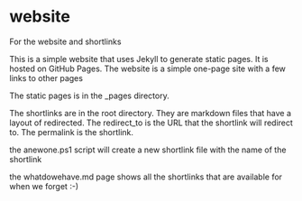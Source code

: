 # website
For the website and shortlinks

This is a simple website that uses Jekyll to generate static pages. It is hosted on GitHub Pages. The website is a simple one-page site with a few links to other pages

The static pages is in the _pages directory.

The shortlinks are in the root directory. They are markdown files that have a layout of redirected. The redirect_to is the URL that the shortlink will redirect to. The permalink is the shortlink.

the anewone.ps1 script will create a new shortlink file with the name of the shortlink

the whatdowehave.md page shows all the shortlinks that are available for when we forget :-)
